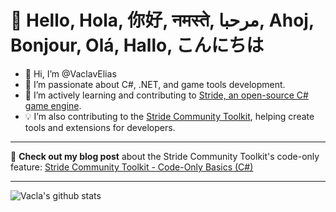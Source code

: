 # 👋 Hello, Hola, 你好, नमस्ते, مرحبا, Ahoj, Bonjour, Olá, Hallo, こんにちは

- 🙈 Hi, I’m @VaclavElias
- 👀  I’m passionate about C#, .NET, and game tools development.
- 🌱 I’m actively learning and contributing to [Stride, an open-source C# game engine](https://github.com/stride3d).
- 💡 I’m also contributing to the [Stride Community Toolkit](https://github.com/stride3d/stride-community-toolkit), helping create tools and extensions for developers.

---

🔗 **Check out my blog post** about the Stride Community Toolkit's code-only feature: [Stride Community Toolkit - Code-Only Basics (C#)](https://www.vaclavelias.com/stride3d/stride-community-toolkit-code-only-basics-csharp/)

---

![Vacla's github stats](https://github-readme-stats.vercel.app/api?username=vaclavelias&show_icons=true)
